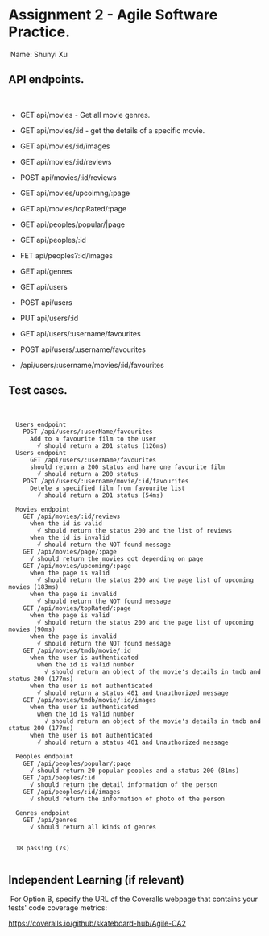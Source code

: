 # Assignment 2 - Agile Software Practice.
​
Name: Shunyi Xu
​
## API endpoints.
​​
+ GET api/movies - Get all movie genres.
+ GET api/movies/:id - get the details of a specific movie.
+ GET api/movies/:id/images
+ GET api/movies/:id/reviews
+ POST api/movies/:id/reviews
+ GET api/movies/upcoimng/:page
+ GET api/movies/topRated/:page

+ GET api/peoples/popular/|page
+ GET api/peoples/:id
+ FET api/peoples?:id/images

+ GET api/genres

+ GET api/users
+ POST api/users
+ PUT api/users/:id
+ GET api/users/:username/favourites
+ POST api/users/:username/favourites
+ /api/users/:username/movies/:id/favourites

## Test cases.
​
~~~
  Users endpoint
    POST /api/users/:userName/favourites
      Add to a favourite film to the user
        √ should return a 201 status (126ms)
  Users endpoint
      GET /api/users/:userName/favourites
      should return a 200 status and have one favourite film
        √ should return a 200 status
    POST /api/users/:username/movie/:id/favourites
      Detele a specified film from favourite list
        √ should return a 201 status (54ms)

  Movies endpoint
    GET /api/movies/:id/reviews
      when the id is valid
        √ should return the status 200 and the list of reviews
      when the id is invalid
        √ should return the NOT found message
    GET /api/movies/page/:page
      √ should return the movies got depending on page
    GET /api/movies/upcoming/:page
      when the page is valid
        √ should return the status 200 and the page list of upcoming movies (183ms)
      when the page is invalid
        √ should return the NOT found message
    GET /api/movies/topRated/:page
      when the page is valid
        √ should return the status 200 and the page list of upcoming movies (90ms)
      when the page is invalid
        √ should return the NOT found message
    GET /api/movies/tmdb/movie/:id
      when the user is authenticated
        when the id is valid number
          √ should return an object of the movie's details in tmdb and status 200 (177ms)
      when the user is not authenticated
        √ should return a status 401 and Unauthorized message
    GET /api/movies/tmdb/movie/:id/images
      when the user is authenticated
        when the id is valid number
          √ should return an object of the movie's details in tmdb and status 200 (177ms)
      when the user is not authenticated
        √ should return a status 401 and Unauthorized message

  Peoples endpoint
    GET /api/peoples/popular/:page
      √ should return 20 popular peoples and a status 200 (81ms)
    GET /api/peoples/:id
      √ should return the detail information of the person
    GET /api/peoples/:id/images
      √ should return the information of photo of the person

  Genres endpoint
    GET /api/genres
      √ should return all kinds of genres


  18 passing (7s)
  
~~~

## Independent Learning (if relevant)
​
For Option B, specify the URL of the Coveralls webpage that contains your tests' code coverage metrics:

https://coveralls.io/github/skateboard-hub/Agile-CA2

